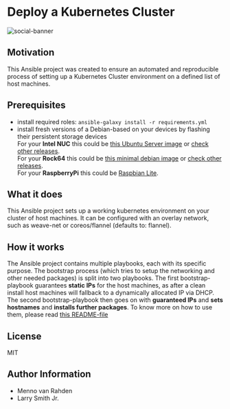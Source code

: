 # Deploy a Kubernetes Cluster

![social-banner](https://github.com/mvrahden/openclusters/raw/22133c21f7b10a46d4555dd21455f9932b34d00e/images/social-preview-color.png)

## Motivation

This Ansible project was created to ensure an automated and reproducible process of setting up a Kubernetes Cluster environment on a defined list of host machines.

## Prerequisites

- install required roles: `ansible-galaxy install -r requirements.yml`
- install fresh versions of a Debian-based on your devices by flashing their persistent storage devices   
  For your **Intel NUC** this could be [this Ubuntu Server image](http://cdimage.ubuntu.com/ubuntu/releases/19.04/release/ubuntu-19.04-server-amd64.iso) or [check other releases](https://ubuntu.com/download/server).   
  For your **Rock64** this could be [this minimal debian image](https://github.com/ayufan-rock64/linux-build/releases/download/0.8.3/stretch-minimal-rock64-0.8.3-1141-arm64.img.xz) or [check other releases](https://github.com/ayufan-rock64/linux-build/releases/).   
  For your **RaspberryPi** this could be [Raspbian Lite](https://downloads.raspberrypi.org/raspbian_lite_latest).

## What it does

This Ansible project sets up a working kubernetes environment on your cluster of host machines.
It can be configured with an overlay network, such as weave-net or coreos/flannel (defaults to: flannel).


## How it works

The Ansible project contains multiple playbooks, each with its specific purpose.
The bootstrap process (which tries to setup the networking and other needed packages) is split into two playbooks.
The first bootstrap-playbook guarantees **static IPs** for the host machines, as after a clean install host machines will fallback to a dynamically allocated IP via DHCP.
The second bootstrap-playbook then goes on with **guaranteed IPs** and **sets hostnames** and **installs further packages**.
To know more on how to use them, please read [this README-file](./playbooks/README.md)

## License

MIT

## Author Information

- Menno van Rahden
- Larry Smith Jr.
